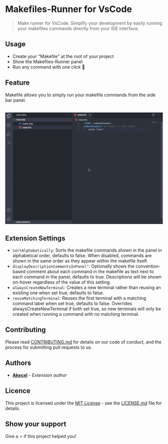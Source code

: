 # Makefiles-Runner for VsCode

>Make runner for VsCode. Simplify your development by easily running your makefiles commands directly from your IDE interface.

## Usage

- Create your "Makefile" at the root of your project
- Show the Makefiles-Runner panel
- Run any command with one click 🚀
  
## Feature

Makefile allows you to simply run your makefile commands from the side bar panel.

<br />

<img src="https://raw.githubusercontent.com/Akecel/makefiles-runner/main/assets/doc/feature.gif" alt="Usage demo" />

## Extension Settings

- `sortAlphabetically`: Sorts the makefile commands shown in the panel in alphabetical order, defaults to false.  When disabled, commands are shown in the same order as they appear within the makefile itself.
- `displayDescriptionCommentsInPanel"`: Optionally shows the convention-based comment about each command in the makefile as text next to each command in the panel, defaults to true.  Descriptions will be shown on-hover regardless of the value of this setting.
- `alwaysCreateNewTerminal`: Creates a new terminal rather than reusing an existing one when set true, defaults to false.
- `reuseMatchingTerminal`: Reuses the first terminal with a matching command label when set true, defaults to false.  Overrides alwaysCreateNewTerminal if both set true, so new terminals will only be created when running a command with no matching terminal.

## Contributing

Please read [CONTRIBUTING.md](https://github.com/Akecel/makefiles-runner/tree/main/CONTRIBUTING.md) for details on our code of conduct, and the process for submitting pull requests to us.

## Authors

- [**Akecel**](https://github.com/Akecel) - *Extension author*

## Licence

This project is licensed under the [MIT License](https://opensource.org/licenses)  - see the [LICENSE.md](https://github.com/Akecel/makefiles-runner/blob/master/LICENSE) file for details.

## Show your support

Give a ⭐️ if this project helped you!
